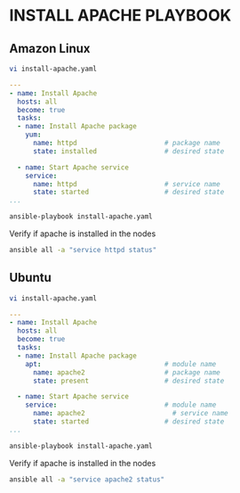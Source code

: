 # INSTALL APACHE PLAYBOOK

## Amazon Linux
```sh
vi install-apache.yaml
```
```yaml
---
- name: Install Apache
  hosts: all
  become: true
  tasks: 
  - name: Install Apache package
    yum:
      name: httpd                      # package name
      state: installed                 # desired state

  - name: Start Apache service
    service:
      name: httpd                      # service name
      state: started                   # desired state
...
```

```sh
ansible-playbook install-apache.yaml
```
Verify if apache is installed in the nodes
```sh
ansible all -a "service httpd status"
```

## Ubuntu
```sh
vi install-apache.yaml
```
```yaml
---
- name: Install Apache
  hosts: all
  become: true
  tasks: 
  - name: Install Apache package
    apt:                               # module name
      name: apache2                    # package name
      state: present                   # desired state

  - name: Start Apache service
    service:                           # module name
      name: apache2                      # service name
      state: started                   # desired state
...
```

```sh
ansible-playbook install-apache.yaml
```
Verify if apache is installed in the nodes
```sh
ansible all -a "service apache2 status"
```
